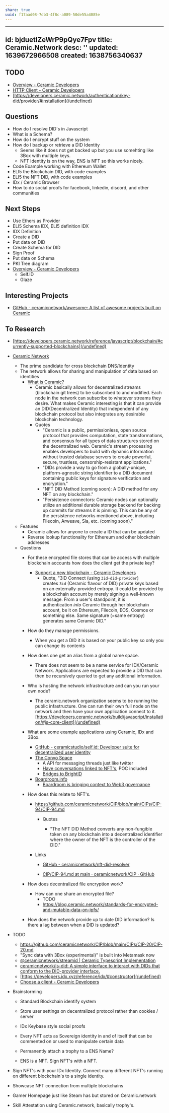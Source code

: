 ```yaml
---
share: true
uuid: f17aad08-7db3-4f8c-a089-50de55a4085e
---
```

---
id: bjduetIZeWrP9pQye7Fpv
title: Ceramic.Network
desc: ''
updated: 1639672966508
created: 1638756340637
---

## TODO

* [Overview - Ceramic Developers](https://developers.ceramic.network/tools/glaze/overview/)
* [HTTP Client - Ceramic Developers](https://developers.ceramic.network/build/javascript/http/)
* [https://developers.ceramic.network/authentication/key-did/provider/#installation](/undefined)

## Questions

* How do I resolve DID's in Javascript
* What is a Schema?
* How do I encrypt stuff on the system
* How do I backup or retrieve a DID Identity
  * Seems like it does not get backed up but you use somehting like 3Box with multiple keys.
  * NFT Identity is on the way, ENS is NFT so this works nicely.
* Code Example working with Ethereum Wallet
* ELI5 the Blockchain DID, with code examples
* ELI5 the NFT DID, with code examples
* IDx / Ceramic Browser
* How to do social proofs for facebook, linkedin, discord, and other communities

## Next Steps

* Use Ethers as Provider
* ELI5 Schema IDX, ELI5 definition IDX
* IDX Definition
* Create a DID
* Put data on DID
* Create Schema for DID
* Sign Proof
* Put data on Schema
* PKI Tree diagram
* [Overview - Ceramic Developers](https://developers.ceramic.network/tools/glaze/overview/)
  * Self.ID
  * Glaze

## Interesting Projects

* [GitHub - ceramicnetwork/awesome: A list of awesome projects built on Ceramic](https://github.com/ceramicnetwork/awesome)


## To Research

* [https://developers.ceramic.network/reference/javascript/blockchain/#currently-supported-blockchains](/undefined)

* [Ceramic Network ](https://ceramic.network/)
  * The prime candidate for cross blockchain DNS/Identity
  * The network allows for sharing and manipulation of data based on identities
    * [What is Ceramic?](https://blog.ceramic.network/what-is-ceramic/)
        * Ceramic basically allows for decentralized streams (blockchain git trees) to be subscribed to and modified. Each node in the network can subscribe to whatever streams they desire. What makes Ceramic interesting is that it can provide an DID(Decentralized Identity) that independent of any blockchain protocol but also integrates any desirable blockchain technology.
        * Quotes
            * "Ceramic is a public, permissionless, open source protocol that provides computation, state transformations, and consensus for all types of data structures stored on the decentralized web. Ceramic\'s stream processing enables developers to build with dynamic information without trusted database servers to create powerful, secure, trustless, censorship-resistant applications."
            * "DIDs provide a way to go from a globally-unique, platform-agnostic string identifier to a DID document containing public keys for signature verification and encryption."
            * "NFT DID Method (coming soon): A DID method for any NFT on any blockchain."
            * "Persistence connectors: Ceramic nodes can optionally utilize an additional durable storage backend for backing up commits for streams it is pinning. This can be any of the persistence networks mentioned above, including Filecoin, Arweave, Sia, etc. (coming soon)."
  * Features
    * Ceramic allows for anyone to create a ID that can be updated
    * Reverse lookup functionality for Ethereum and other blockchain addresses
  * Questions
    * For these encrypted file stores that can be access with multiple blockchain accounts how does the client get the private key?
        * [Support a new blockchain - Ceramic Developers](https://developers.ceramic.network/reference/javascript/blockchain/)
            * Quote, "3ID Connect (using `3id-did-provider`) creates `3id` (Ceramic flavour of DID) private keys based on an externally-provided entropy. It could be provided by a blockchain account by merely signing a well-known message. From a user\'s standpoint, it is authentication *into* Ceramic through her blockchain account, be it on Ethereum, Filecoin, EOS, Cosmos or something else. Same signature (=same entropy) generates same Ceramic DID."
    * How do they manage permissions.
        * When you get a DID it is based on your public key so only you can change its contents
    * How does one get an alias from a global name space.
        * There does not seem to be a name service for IDX/Ceramic Network. Applications are expected to provide a DID that can then be recursively queried to get any additional information.
    * Who is hosting the network infrastructure and can you run your own node?
        * The ceramic.network organization seems to be running the public infastructure. One can run their own full node on the network and then have your own application connect to it. [https://developers.ceramic.network/build/javascript/installation/#js-core-client](/undefined)
    * What are some example applications using Ceramic, IDx and 3Box.
        * [GitHub - ceramicstudio/self.id: Developer suite for decentralized user identity](https://github.com/ceramicstudio/self.id/)
        * [The Convo Space](https://theconvo.space/)
            * A API for messaging threads just like twitter
            * [Have conversations linked to NFT's](https://docs.theconvo.space/integrate/Convo-Extensions/convo-on-decentraland), POC included
            * [Bridges to BrightID](https://docs.theconvo.space/integrate/Convo-Extensions/brightid)
        * [Boardroom.info](https://www.boardroom.info/)
            * [Boardroom is bringing context to Web3 governance](https://blog.ceramic.network/boardroom-is-bringing-context-to-web3-governance/)
    * How does this relate to NFT's.

        * <https://github.com/ceramicnetwork/CIP/blob/main/CIPs/CIP-94/CIP-94.md>

            * Quotes

                * "The NFT DID Method converts any non-fungible
                        token on any blockchain into a decentralized
                        identifier where the owner of the NFT is the
                        controller of the DID."

        * Links

            * [GitHub -
                    ceramicnetwork/nft-did-resolver](https://github.com/ceramicnetwork/nft-did-resolver)

            * [CIP/CIP-94.md at main · ceramicnetwork/CIP · GitHub](https://github.com/ceramicnetwork/CIP/blob/main/CIPs/CIP-94/CIP-94.md)

    * How does decentralized file encryption work?
        * How can one share an encrypted file?
            * TODO
            * <https://blog.ceramic.network/standards-for-encrypted-and-mutable-data-on-ipfs/>
    * How does the network provide up to date DID information? Is there a lag between when a DID is updated?
* TODO
  * <https://github.com/ceramicnetwork/CIP/blob/main/CIPs/CIP-20/CIP-20.md>
  * "Sync data with 3Box (experimental)" is built into Metamask now
  * [\@ceramicnetwork/streamid \| Ceramic Typescript Implementation](https://developers.ceramic.network/reference/typescript/modules/_ceramicnetwork_streamid.md)
  * [ceramicnetwork/js-did: A simple interface to interact with DIDs that conform to the DID-provider interface.](https://github.com/ceramicnetwork/js-did)
  * [https://developers.idx.xyz/reference/idx/#constructor](/undefined)
  * [Choose a client - Ceramic Developers](https://developers.ceramic.network/build/javascript/installation/)

* Brainstorming

  * Standard Blockchain identify system

  * Store user settings on decentralized protocol rather than
        cookies / server

  * IDx Keybase style social proofs

  * Every NFT acts as Sovereign identity in and of itself that can
        be commented on or used to manipulate certain data

  * Permanently attach a trophy to a ENS Name?

  * ENS is a NFT. Sign NFT's with a NFT.

* Sign NFT's with your IDx Identity. Connect many different NFT's
    running on different blockchain's to a single identity.

* Showcase NFT connection from multiple blockchains

* Gamer Homepage just like Steam has but stored on Ceramic.network

* Skill Attestation using Ceramic.network, basically trophy\'s.

